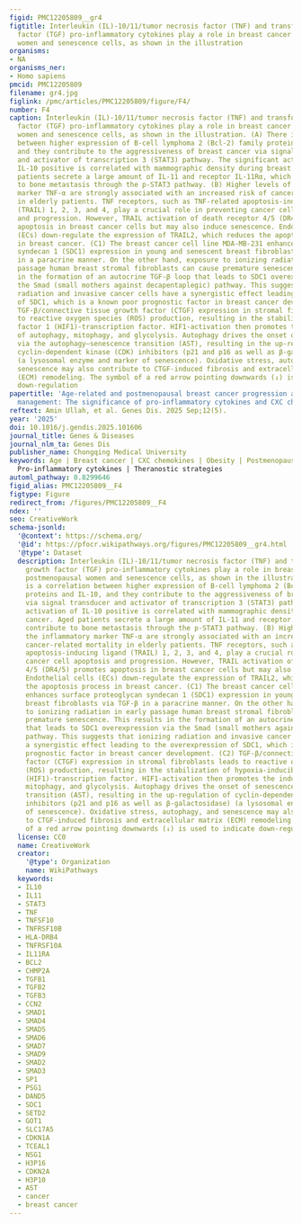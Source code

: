 ```yaml
---
figid: PMC12205809__gr4
figtitle: Interleukin (IL)-10/11/tumor necrosis factor (TNF) and transforming growth
  factor (TGF) pro-inflammatory cytokines play a role in breast cancer in postmenopausal
  women and senescence cells, as shown in the illustration
organisms:
- NA
organisms_ner:
- Homo sapiens
pmcid: PMC12205809
filename: gr4.jpg
figlink: /pmc/articles/PMC12205809/figure/F4/
number: F4
caption: Interleukin (IL)-10/11/tumor necrosis factor (TNF) and transforming growth
  factor (TGF) pro-inflammatory cytokines play a role in breast cancer in postmenopausal
  women and senescence cells, as shown in the illustration. (A) There is a correlation
  between higher expression of B-cell lymphoma 2 (Bcl-2) family proteins and IL-10,
  and they contribute to the aggressiveness of breast cancer via signal transducer
  and activator of transcription 3 (STAT3) pathway. The significant activation of
  IL-10 positive is correlated with mammographic density during breast cancer. Aged
  patients secrete a large amount of IL-11 and receptor IL-11Rα, which contribute
  to bone metastasis through the p-STAT3 pathway. (B) Higher levels of the inflammatory
  marker TNF-α are strongly associated with an increased risk of cancer-related mortality
  in elderly patients. TNF receptors, such as TNF-related apoptosis-inducing ligand
  (TRAIL) 1, 2, 3, and 4, play a crucial role in preventing cancer cell apoptosis
  and progression. However, TRAIL activation of death receptor 4/5 (DR4/5) promotes
  apoptosis in breast cancer cells but may also induce senescence. Endothelial cells
  (ECs) down-regulate the expression of TRAIL2, which reduces the apoptosis process
  in breast cancer. (C1) The breast cancer cell line MDA-MB-231 enhances surface proteoglycan
  syndecan 1 (SDC1) expression in young and senescent breast fibroblasts via TGF-β
  in a paracrine manner. On the other hand, exposure to ionizing radiation in early
  passage human breast stromal fibroblasts can cause premature senescence. This results
  in the formation of an autocrine TGF-β loop that leads to SDC1 overexpression via
  the Smad (small mothers against decapentaplegic) pathway. This suggests that ionizing
  radiation and invasive cancer cells have a synergistic effect leading to the overexpression
  of SDC1, which is a known poor prognostic factor in breast cancer development. (C2)
  TGF-β/connective tissue growth factor (CTGF) expression in stromal fibroblasts leads
  to reactive oxygen species (ROS) production, resulting in the stabilization of hypoxia-inducible
  factor 1 (HIF1)-transcription factor. HIF1-activation then promotes the induction
  of autophagy, mitophagy, and glycolysis. Autophagy drives the onset of senescence
  via the autophagy–senescence transition (AST), resulting in the up-regulation of
  cyclin-dependent kinase (CDK) inhibitors (p21 and p16 as well as β-galactosidase)
  (a lysosomal enzyme and marker of senescence). Oxidative stress, autophagy, and
  senescence may also contribute to CTGF-induced fibrosis and extracellular matrix
  (ECM) remodeling. The symbol of a red arrow pointing downwards (↓) is used to indicate
  down-regulation
papertitle: 'Age-related and postmenopausal breast cancer progression and treatment
  management: The significance of pro-inflammatory cytokines and CXC chemokines'
reftext: Amin Ullah, et al. Genes Dis. 2025 Sep;12(5).
year: '2025'
doi: 10.1016/j.gendis.2025.101606
journal_title: Genes & Diseases
journal_nlm_ta: Genes Dis
publisher_name: Chongqing Medical University
keywords: Age | Breast cancer | CXC chemokines | Obesity | Postmenopausal women |
  Pro-inflammatory cytokines | Theranostic strategies
automl_pathway: 0.8299646
figid_alias: PMC12205809__F4
figtype: Figure
redirect_from: /figures/PMC12205809__F4
ndex: ''
seo: CreativeWork
schema-jsonld:
  '@context': https://schema.org/
  '@id': https://pfocr.wikipathways.org/figures/PMC12205809__gr4.html
  '@type': Dataset
  description: Interleukin (IL)-10/11/tumor necrosis factor (TNF) and transforming
    growth factor (TGF) pro-inflammatory cytokines play a role in breast cancer in
    postmenopausal women and senescence cells, as shown in the illustration. (A) There
    is a correlation between higher expression of B-cell lymphoma 2 (Bcl-2) family
    proteins and IL-10, and they contribute to the aggressiveness of breast cancer
    via signal transducer and activator of transcription 3 (STAT3) pathway. The significant
    activation of IL-10 positive is correlated with mammographic density during breast
    cancer. Aged patients secrete a large amount of IL-11 and receptor IL-11Rα, which
    contribute to bone metastasis through the p-STAT3 pathway. (B) Higher levels of
    the inflammatory marker TNF-α are strongly associated with an increased risk of
    cancer-related mortality in elderly patients. TNF receptors, such as TNF-related
    apoptosis-inducing ligand (TRAIL) 1, 2, 3, and 4, play a crucial role in preventing
    cancer cell apoptosis and progression. However, TRAIL activation of death receptor
    4/5 (DR4/5) promotes apoptosis in breast cancer cells but may also induce senescence.
    Endothelial cells (ECs) down-regulate the expression of TRAIL2, which reduces
    the apoptosis process in breast cancer. (C1) The breast cancer cell line MDA-MB-231
    enhances surface proteoglycan syndecan 1 (SDC1) expression in young and senescent
    breast fibroblasts via TGF-β in a paracrine manner. On the other hand, exposure
    to ionizing radiation in early passage human breast stromal fibroblasts can cause
    premature senescence. This results in the formation of an autocrine TGF-β loop
    that leads to SDC1 overexpression via the Smad (small mothers against decapentaplegic)
    pathway. This suggests that ionizing radiation and invasive cancer cells have
    a synergistic effect leading to the overexpression of SDC1, which is a known poor
    prognostic factor in breast cancer development. (C2) TGF-β/connective tissue growth
    factor (CTGF) expression in stromal fibroblasts leads to reactive oxygen species
    (ROS) production, resulting in the stabilization of hypoxia-inducible factor 1
    (HIF1)-transcription factor. HIF1-activation then promotes the induction of autophagy,
    mitophagy, and glycolysis. Autophagy drives the onset of senescence via the autophagy–senescence
    transition (AST), resulting in the up-regulation of cyclin-dependent kinase (CDK)
    inhibitors (p21 and p16 as well as β-galactosidase) (a lysosomal enzyme and marker
    of senescence). Oxidative stress, autophagy, and senescence may also contribute
    to CTGF-induced fibrosis and extracellular matrix (ECM) remodeling. The symbol
    of a red arrow pointing downwards (↓) is used to indicate down-regulation
  license: CC0
  name: CreativeWork
  creator:
    '@type': Organization
    name: WikiPathways
  keywords:
  - IL10
  - IL11
  - STAT3
  - TNF
  - TNFSF10
  - TNFRSF10B
  - HLA-DRB4
  - TNFRSF10A
  - IL11RA
  - BCL2
  - CHMP2A
  - TGFB1
  - TGFB2
  - TGFB3
  - CCN2
  - SMAD1
  - SMAD4
  - SMAD5
  - SMAD6
  - SMAD7
  - SMAD9
  - SMAD2
  - SMAD3
  - SP1
  - PSG1
  - DAND5
  - SDC1
  - SETD2
  - GOT1
  - SLC17A5
  - CDKN1A
  - TCEAL1
  - NSG1
  - H3P16
  - CDKN2A
  - H3P10
  - AST
  - cancer
  - breast cancer
---
```

